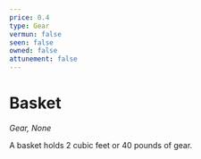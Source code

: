 ```yaml
---
price: 0.4
type: Gear
vermun: false
seen: false
owned: false
attunement: false
---
```

# Basket

*Gear, None*

A basket holds 2 cubic feet or 40 pounds of gear.